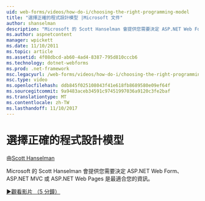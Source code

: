 ```yaml
---
uid: web-forms/videos/how-do-i/choosing-the-right-programming-model
title: "選擇正確的程式設計模型 |Microsoft 文件"
author: shanselman
description: "Microsoft 的 Scott Hanselman 會提供您需要決定 ASP.NET Web Form、 ASP.NET MVC 或 ASP.NET Web Pages 是最適合您的資訊。"
ms.author: aspnetcontent
manager: wpickett
ms.date: 11/10/2011
ms.topic: article
ms.assetid: 4f08dbcd-ab60-4ad4-8387-795d810cccb6
ms.technology: dotnet-webforms
ms.prod: .net-framework
msc.legacyurl: /web-forms/videos/how-do-i/choosing-the-right-programming-model
msc.type: video
ms.openlocfilehash: ddb845f025108043f41e618fb8689580e09ef64f
ms.sourcegitcommit: 9a9483aceb34591c97451997036a9120c3fe2baf
ms.translationtype: MT
ms.contentlocale: zh-TW
ms.lasthandoff: 11/10/2017
---
```

<a name="choosing-the-right-programming-model"></a>選擇正確的程式設計模型
====================
由[Scott Hanselman](https://github.com/shanselman)

Microsoft 的 Scott Hanselman 會提供您需要決定 ASP.NET Web Form、 ASP.NET MVC 或 ASP.NET Web Pages 是最適合您的資訊。

[&#9654;觀看影片 （5 分鐘）](https://channel9.msdn.com/Blogs/ASP-NET-Site-Videos/choosing-the-right-programming-model)
